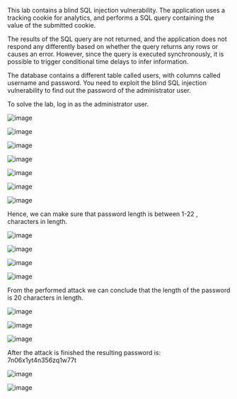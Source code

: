 This lab contains a blind SQL injection vulnerability. The application uses a tracking cookie for analytics, and performs a SQL query containing the value of the submitted cookie.

The results of the SQL query are not returned, and the application does not respond any differently based on whether the query returns any rows or causes an error. However, since the query is executed synchronously, it is possible to trigger conditional time delays to infer information.

The database contains a different table called users, with columns called username and password. You need to exploit the blind SQL injection vulnerability to find out the password of the administrator user.

To solve the lab, log in as the administrator user.

![image](https://github.com/udayk01/Web-Security/assets/52235763/ca06a8cf-df66-49ea-9afe-a822d8fc9cae)

![image](https://github.com/udayk01/Web-Security/assets/52235763/231a6fda-b7b3-4610-8b74-2ddc27d4a918)

![image](https://github.com/udayk01/Web-Security/assets/52235763/e517f02f-fb51-4532-9b78-22e1f5f082e6)

![image](https://github.com/udayk01/Web-Security/assets/52235763/0e1de938-018d-4d86-b1dc-71ae5711f4cf)

![image](https://github.com/udayk01/Web-Security/assets/52235763/00b1def0-0e6b-4af3-819b-900d738cac23)

![image](https://github.com/udayk01/Web-Security/assets/52235763/7e705304-ee1c-41a4-9164-fb5f79384e7f)

![image](https://github.com/udayk01/Web-Security/assets/52235763/64bfa202-dd1d-43ec-91cd-2a329de71fa0)

Hence, we can make sure that password length is between 1-22 , characters in length.

![image](https://github.com/udayk01/Web-Security/assets/52235763/c0bb4f38-3172-4866-9657-95a64060afff)

![image](https://github.com/udayk01/Web-Security/assets/52235763/a2492e50-c348-41f7-a70c-5ba504b74408)

![image](https://github.com/udayk01/Web-Security/assets/52235763/26d2f0b9-1361-4a68-935d-08b4aad766c2)

![image](https://github.com/udayk01/Web-Security/assets/52235763/e4e3ba75-f819-4076-bfe5-9c7fa5f5eb45)

From the performed attack we can conclude that the length of the password is 20 characters in length.

![image](https://github.com/udayk01/Web-Security/assets/52235763/20fdda18-3472-424d-81bc-6946830ed3b6)

![image](https://github.com/udayk01/Web-Security/assets/52235763/aa624678-b3d1-4798-aa53-9256e55c73d7)

![image](https://github.com/udayk01/Web-Security/assets/52235763/98bd7466-8777-4564-bce2-85173e70bccd)

After the attack is finished the resulting password is: 7n06x1yt4n356zq1w77t

![image](https://github.com/udayk01/Web-Security/assets/52235763/be9be8ea-cf21-487d-981b-bc01fc9a618c)

![image](https://github.com/udayk01/Web-Security/assets/52235763/cb0b5fc2-2c32-4961-b521-6d2f5ee435cb)




